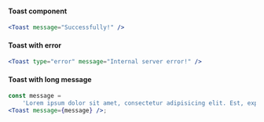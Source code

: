 #### Toast component

```jsx
<Toast message="Successfully!" />
```

#### Toast with error

```jsx
<Toast type="error" message="Internal server error!" />
```

#### Toast with long message

```jsx
const message =
    'Lorem ipsum dolor sit amet, consectetur adipisicing elit. Est, expedita facilis incidunt itaque iure reprehenderit voluptatem? Aliquid architecto autem, beatae deserunt dolorum eligendi et exercitationem minima placeat quis sunt voluptatum!';
<Toast message={message} />;
```
